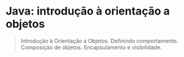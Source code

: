 # Java: introdução à orientação a objetos

> Introdução à Orientação a Objetos.
> Definindo comportamento.
> Composição de objetos.
> Encapsulamento e visibilidade.